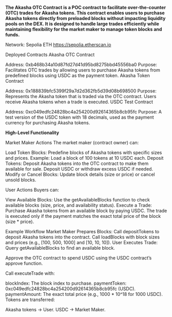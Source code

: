 **The Akasha OTC Contract is a POC contract to facilitate over-the-counter (OTC) trades for Akasha tokens. This contract enables users to purchase Akasha tokens directly from preloaded blocks without impacting liquidity pools on the DEX. It is designed to handle large trades efficiently while maintaining flexibility for the market maker to manage token blocks and funds.**


Network: Sepolia ETH
 https://sepolia.etherscan.io

Deployed Contracts
Akasha OTC Contract

Address: 0xb468b34a10d87fd27d41d95bd8275bbd45556ba0
Purpose: Facilitates OTC trades by allowing users to purchase Akasha tokens from predefined blocks using USDC as the payment token.
Akasha Token Contract

Address: 0x188839bfc5399f29a7d2d362fb5d39d08b698500
Purpose: Represents the Akasha token that is traded via the OTC contract. Users receive Akasha tokens when a trade is executed.
USDC Test Contract

Address: 0xc049edfc24828bc4a254200d92614365b8cb95fc
Purpose: A test version of the USDC token with 18 decimals, used as the payment currency for purchasing Akasha tokens.

**High-Level Functionality** 


Market Maker Actions
The market maker (contract owner) can:

Load Token Blocks: Predefine blocks of Akasha tokens with specific sizes and prices.
Example: Load a block of 100 tokens at 10 USDC each.
Deposit Tokens:
Deposit Akasha tokens into the OTC contract to make them available for sale.
Deposit USDC or withdraw excess USDC if needed.
Modify or Cancel Blocks:
Update block details (size or price) or cancel unsold blocks.


User Actions
Buyers can:

View Available Blocks:
Use the getAvailableBlocks function to check available blocks (size, price, and availability status).
Execute a Trade:
Purchase Akasha tokens from an available block by paying USDC.
The trade is executed only if the payment matches the exact total price of the block (size * price).


Example Workflow
Market Maker Prepares Blocks:
Call depositTokens to deposit Akasha tokens into the contract.
Call loadBlocks with block sizes and prices (e.g., [100, 500, 1000] and [10, 10, 10]).
User Executes Trade:
Query getAvailableBlocks to find an available block.


Approve the OTC contract to spend USDC using the USDC contract’s approve function.


Call executeTrade with:


blockIndex: The block index to purchase.
paymentToken: 0xc049edfc24828bc4a254200d92614365b8cb95fc (USDC).
paymentAmount: The exact total price (e.g., 1000 * 10^18 for 1000 USDC).
Tokens are transferred:


Akasha tokens → User.
USDC → Market Maker.

